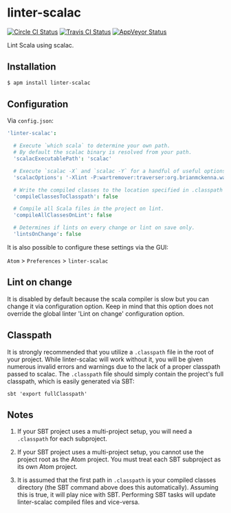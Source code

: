 # linter-scalac

[![Circle CI Status](https://img.shields.io/circleci/project/AtomLinter/linter-scalac/master.svg?style=flat-square&label=linux)](https://circleci.com/gh/AtomLinter/linter-scalac)
[![Travis CI Status](https://img.shields.io/travis/AtomLinter/linter-scalac/master.svg?style=flat-square&label=os%20x)](https://travis-ci.org/AtomLinter/linter-scalac)
[![AppVeyor Status](https://img.shields.io/appveyor/ci/andystanton/linter-scalac-3ymif/master.svg?style=flat-square&label=windows)](https://ci.appveyor.com/project/andystanton/linter-scalac-3ymif)

Lint Scala using scalac.

## Installation

```sh
$ apm install linter-scalac
```

## Configuration

Via `config.json`:

```coffeescript
'linter-scalac':

  # Execute `which scala` to determine your own path.
  # By default the scalac binary is resolved from your path.
  'scalacExecutablePath': 'scalac'

  # Execute `scalac -X` and `scalac -Y` for a handful of useful options.
  'scalacOptions': '-Xlint -P:wartremover:traverser:org.brianmckenna.wartremover.warts.Unsafe'

  # Write the compiled classes to the location specified in .classpath
  'compileClassesToClasspath': false

  # Compile all Scala files in the project on lint.
  'compileAllClassesOnLint': false

  # Determines if lints on every change or lint on save only.
  'lintsOnChange': false
```

It is also possible to configure these settings via the GUI:

`Atom` > `Preferences` > `linter-scalac`

## Lint on change

It is disabled by default because the scala compiler is slow but you can change
it via configuration option. Keep in mind that this option does not override
the global linter 'Lint on change' configuration option.

## Classpath

It is strongly recommended that you utilize a `.classpath` file in the root of
your project. While linter-scalac will work without it, you will be given
numerous invalid errors and warnings due to the lack of a proper classpath
passed to scalac. The `.classpath` file should simply contain the project's
full classpath, which is easily generated via SBT:

```ShellSession
sbt 'export fullClasspath'
```

## Notes

1. If your SBT project uses a multi-project setup, you will need a `.classpath` for each subproject.

2. If your SBT project uses a multi-project setup, you cannot use the project root as the Atom project. You must treat each SBT subproject as its own Atom project.

3. It is assumed that the first path in `.classpath` is your compiled classes directory (the SBT command above does this automatically). Assuming this is true, it will play nice with SBT. Performing SBT tasks will update linter-scalac compiled files and vice-versa.</sub>
